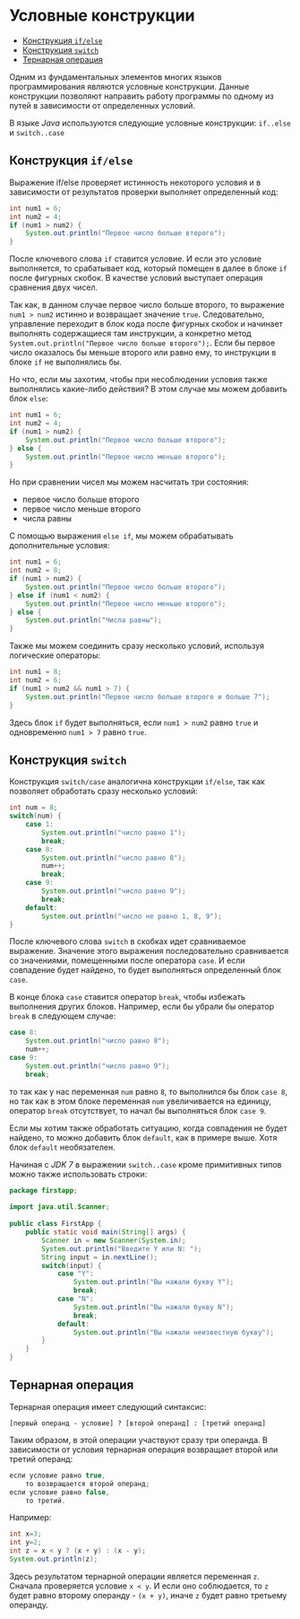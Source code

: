 # Условные конструкции
- [Конструкция `if/else`](#Конструкция-if/else)
- [Конструкция `switch`](#Конструкция-switch)
- [Тернарная операция](#Тернарная-операция)

Одним из фундаментальных элементов многих языков программирования являются условные конструкции. Данные конструкции позволяют направить работу программы по одному из путей в зависимости от определенных условий.

В языке *Java* используются следующие условные конструкции: `if..else` и `switch..case`


## Конструкция `if/else`
Выражение if/else проверяет истинность некоторого условия и в зависимости от результатов проверки выполняет определенный код:

```java
int num1 = 6;
int num2 = 4;
if (num1 > num2) {
    System.out.println("Первое число больше второго");
}
```

После ключевого слова `if` ставится условие. И если это условие выполняется, то срабатывает код, который помещен в далее в блоке `if` после фигурных скобок. В качестве условий выступает операция сравнения двух чисел.

Так как, в данном случае первое число больше второго, то выражение `num1 > num2` истинно и возвращает значение `true`. Следовательно, управление переходит в блок кода после фигурных скобок и начинает выполнять содержащиеся там инструкции, а конкретно метод `System.out.println("Первое число больше второго");`. Если бы первое число оказалось бы меньше второго или равно ему, то инструкции в блоке `if` не выполнялись бы.

Но что, если мы захотим, чтобы при несоблюдении условия также выполнялись какие-либо действия? В этом случае мы можем добавить блок `else`:

```java
int num1 = 6;
int num2 = 4;
if (num1 > num2) {
    System.out.println("Первое число больше второго");
} else {
    System.out.println("Первое число меньше второго");
}
```

Но при сравнении чисел мы можем насчитать три состояния:
- первое число больше второго
- первое число меньше второго
- числа равны

С помощью выражения `else if`, мы можем обрабатывать дополнительные условия:

```java
int num1 = 6;
int num2 = 8;
if (num1 > num2) {
    System.out.println("Первое число больше второго");
} else if (num1 < num2) {
    System.out.println("Первое число меньше второго");
} else {
    System.out.println("Числа равны");
}
```

Также мы можем соединить сразу несколько условий, используя логические операторы:

```java
int num1 = 8;
int num2 = 6;
if (num1 > num2 && num1 > 7) {
    System.out.println("Первое число больше второго и больше 7");
}
```

Здесь блок `if` будет выполняться, если `num1 > num2` равно `true` и одновременно `num1 > 7` равно `true`.


## Конструкция `switch`
Конструкция `switch/case` аналогична конструкции `if/else`, так как позволяет обработать сразу несколько условий:

```java
int num = 8;
switch(num) {            
    case 1: 
        System.out.println("число равно 1");
        break;
    case 8: 
        System.out.println("число равно 8");
        num++;
        break;
    case 9: 
        System.out.println("число равно 9");
        break;
    default:
        System.out.println("число не равно 1, 8, 9");
}
```

После ключевого слова `switch` в скобках идет сравниваемое выражение. Значение этого выражения последовательно сравнивается со значениями, помещенными после оператора `сase`. И если совпадение будет найдено, то будет выполняться определенный блок `сase`.

В конце блока `сase` ставится оператор `break`, чтобы избежать выполнения других блоков. Например, если бы убрали бы оператор `break` в следующем случае:

```java
case 8: 
    System.out.println("число равно 8");
    num++;
case 9: 
    System.out.println("число равно 9");
    break;
```

то так как у нас переменная `num` равно `8`, то выполнился бы блок `case 8`, но так как в этом блоке переменная `num` увеличивается на единицу, оператор `break` отсутствует, то начал бы выполняться блок `case 9`.

Если мы хотим также обработать ситуацию, когда совпадения не будет найдено, то можно добавить блок `default`, как в примере выше. Хотя блок `default` необязателен.

Начиная с *JDK 7* в выражении `switch..case` кроме примитивных типов можно также использовать строки:
```java
package firstapp;
 
import java.util.Scanner;
 
public class FirstApp {
    public static void main(String[] args) {
        Scanner in = new Scanner(System.in);
        System.out.println("Введите Y или N: ");
        String input = in.nextLine();
        switch(input) {
            case "Y": 
                System.out.println("Вы нажали букву Y");
                break;
            case "N": 
                System.out.println("Вы нажали букву N");
                break;
            default:
                System.out.println("Вы нажали неизвестную букву");
        }
    }   
}
```

## Тернарная операция

Тернарная операция имеет следующий синтаксис:

`[первый операнд - условие] ? [второй операнд] : [третий операнд]`

Таким образом, в этой операции участвуют сразу три операнда. В зависимости от условия тернарная операция возвращает второй или третий операнд:

```java
если условие равно true,
    то возвращается второй операнд;
если условие равно false,
    то третий.
```

Например:

```java
int x=3;
int y=2;
int z = x < y ? (x + y) : (x - y);
System.out.println(z);
```

Здесь результатом тернарной операции является переменная `z`. Сначала проверяется условие `x < y`. И если оно соблюдается, то `z` будет равно второму операнду - `(x + y)`, иначе `z` будет равно третьему операнду.